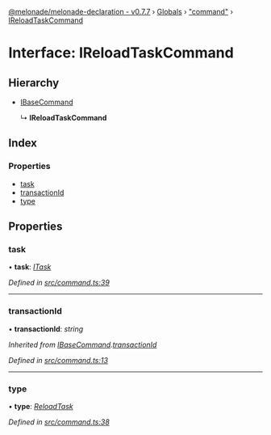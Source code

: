 [@melonade/melonade-declaration - v0.7.7](../README.md) › [Globals](../globals.md) › ["command"](../modules/_command_.md) › [IReloadTaskCommand](_command_.ireloadtaskcommand.md)

# Interface: IReloadTaskCommand

## Hierarchy

* [IBaseCommand](_command_.ibasecommand.md)

  ↳ **IReloadTaskCommand**

## Index

### Properties

* [task](_command_.ireloadtaskcommand.md#task)
* [transactionId](_command_.ireloadtaskcommand.md#transactionid)
* [type](_command_.ireloadtaskcommand.md#type)

## Properties

###  task

• **task**: *[ITask](_task_.itask.md)*

*Defined in [src/command.ts:39](https://github.com/devit-tel/melonade-declaration/blob/7d6c74f/src/command.ts#L39)*

___

###  transactionId

• **transactionId**: *string*

*Inherited from [IBaseCommand](_command_.ibasecommand.md).[transactionId](_command_.ibasecommand.md#transactionid)*

*Defined in [src/command.ts:13](https://github.com/devit-tel/melonade-declaration/blob/7d6c74f/src/command.ts#L13)*

___

###  type

• **type**: *[ReloadTask](../enums/_command_.commandtypes.md#reloadtask)*

*Defined in [src/command.ts:38](https://github.com/devit-tel/melonade-declaration/blob/7d6c74f/src/command.ts#L38)*
